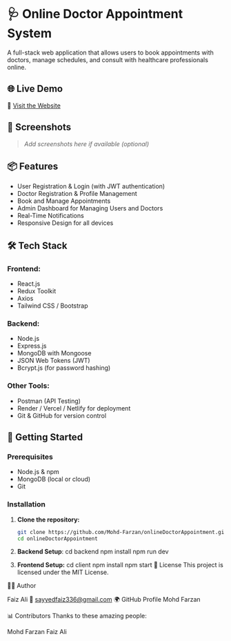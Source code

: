 # 🩺 Online Doctor Appointment System

A full-stack web application that allows users to book appointments with doctors, manage schedules, and consult with healthcare professionals online.

## 🌐 Live Demo

🔗 [Visit the Website](https://pc-pulsecare.netlify.app/login)

## 📸 Screenshots

> _Add screenshots here if available (optional)_

## 📦 Features

- User Registration & Login (with JWT authentication)
- Doctor Registration & Profile Management
- Book and Manage Appointments
- Admin Dashboard for Managing Users and Doctors
- Real-Time Notifications
- Responsive Design for all devices

## 🛠️ Tech Stack

### Frontend:
- React.js
- Redux Toolkit
- Axios
- Tailwind CSS / Bootstrap

### Backend:
- Node.js
- Express.js
- MongoDB with Mongoose
- JSON Web Tokens (JWT)
- Bcrypt.js (for password hashing)

### Other Tools:
- Postman (API Testing)
- Render / Vercel / Netlify for deployment
- Git & GitHub for version control

## 🚀 Getting Started

### Prerequisites

- Node.js & npm
- MongoDB (local or cloud)
- Git

### Installation

1. **Clone the repository:**

   ```bash
   git clone https://github.com/Mohd-Farzan/onlineDoctorAppointment.git
   cd onlineDoctorAppointment
2. **Backend Setup**:
   cd backend
   npm install
   npm run dev
3. **Frontend Setup:**
   cd client
   npm install
   npm start
📄 License
This project is licensed under the MIT License.

👨‍💻 Author

Faiz Ali
📧 sayyedfaiz336@gmail.com
🌍 GitHub Profile
Mohd Farzan 




  📊 Contributors
Thanks to these amazing people:

Mohd Farzan 
Faiz Ali  
